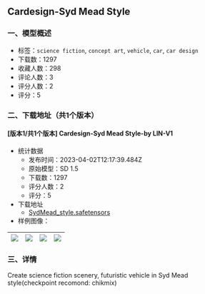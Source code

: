 ## Cardesign-Syd Mead Style
### 一、模型概述

- 标签：`science fiction`, `concept art`, `vehicle`, `car`, `car design`
- 下载数：1297
- 收藏人数：298
- 评论人数：3
- 评分人数：2
- 评分：5

### 二、下载地址（共1个版本）

#### [版本1/共1个版本] Cardesign-Syd Mead Style-by LIN-V1

- 统计数据
  - 发布时间：2023-04-02T12:17:39.484Z
  - 原始模型：SD 1.5
  - 下载数：1297
  - 评分人数：2
  - 评分：5
- 下载地址
  - [SydMead_style.safetensors](https://civitai.com/api/download/models/33719)
- 样例图像：

| <img src="https://image.civitai.com/xG1nkqKTMzGDvpLrqFT7WA/84c83c6b-18d5-4fc7-6919-ab8f917dd000/width=450/384766.jpeg" /> | <img src="https://image.civitai.com/xG1nkqKTMzGDvpLrqFT7WA/5077a415-58dd-412c-bee4-0add9ce5e400/width=450/384771.jpeg" /> | <img src="https://image.civitai.com/xG1nkqKTMzGDvpLrqFT7WA/5d639a19-0c3b-4f0f-9182-6c2fb72ea400/width=450/384770.jpeg" /> | <img src="https://image.civitai.com/xG1nkqKTMzGDvpLrqFT7WA/447fed73-321c-45bd-6fb9-da96ef1d0e00/width=450/384769.jpeg" /> |
| ---- | ---- | ---- | ---- |


### 三、详情
<p>Create science fiction scenery, futuristic vehicle in Syd Mead style(checkpoint recomond: chikmix)</p>